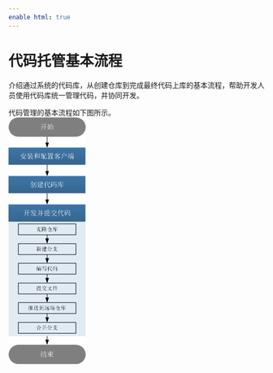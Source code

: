 ```yaml
---
enable html: true
---
```

# 代码托管基本流程

介绍通过系统的代码库，从创建仓库到完成最终代码上库的基本流程，帮助开发人员使用代码库统一管理代码，并协同开发。

代码管理的基本流程如下图所示。      
<img src="fig/代码托管流程.png" style="zoom:50%">

